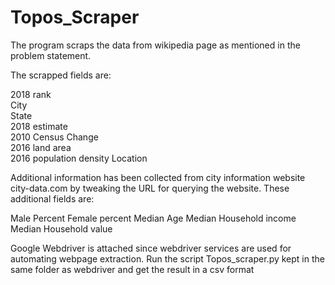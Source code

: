 # Topos_Scraper

The program scraps the data from wikipedia page as mentioned in the problem statement.

The scrapped fields are:

2018
rank	
City	
State	
2018 estimate	
2010 Census	
Change	
2016 land area	
2016 population density	
Location 

Additional information has been collected from city information website city-data.com by tweaking the URL for querying the website.
These additional fields are:

Male Percent
Female percent
Median Age
Median Household income
Median Household value

Google Webdriver is attached since webdriver services are used for automating webpage extraction. 
Run the script Topos_scraper.py kept in the same folder as webdriver and get the result in a csv format
